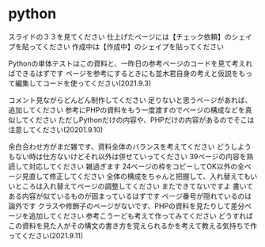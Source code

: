 # python

スライドの３３を見てください
仕上げたページには【チェック依頼】のシェイプを貼ってください
作成中は【作成中】のシェイプを貼ってください

Pythonの単体テストはこの資料と、一昨日の参考ページのコードを見て考えればできるはずです
ページを参考にするときにも並木君自身の考えと仮説をもって編集してコードを使ってください(2021.9.3)

コメント見ながらどんどん制作してください
足りないと思うページがあれば、追加してください
参考にPHPの資料をもう一度渡すのでページの構成などを真似してください
ただしPythonだけの内容や、PHPだけの内容があるのでそこは注意してください(20201.9.10)

余白合わせ方がまだ雑です、資料全体のバランスを考えてください
どうしようもない時は仕方ないけどそれ以外は併せていってください
39ページの内容を熟読して対応してください
雑過ぎます
24ページの枠をコピーしてOK以外の全ページ見直して修正してください
全体の構成をちゃんと把握して、入れ替えてもいいところは入れ替えてページの調整してください
またできてないですよ
書いてある内容が似ているものが固まっているはずです
ページ番号が隠れているのは論外です
クラスや修飾子のページがないです、PHPの資料を見たりして差分ページを追加してください
参考こうーども考えて作ってみてください
どうすればこの資料を見た人がその構文の書き方を覚えられるかを考えて教える気持ちで作ってください(2021.9.11)





